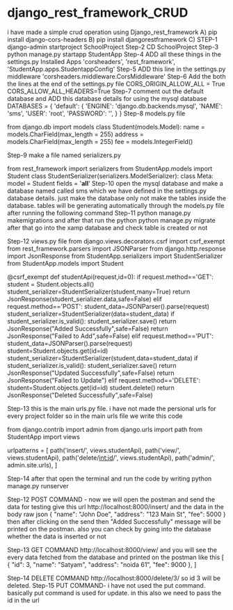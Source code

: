 # django_rest_framework_CRUD
i have made a simple crud operation using Django_rest_framework
A) pip install django-cors-headers B) pip install djangorestframework C) 
STEP-1 django-admin startproject SchoolProject
Step-2 CD SchoolProject
Step-3 python manage.py startapp StudentApp
Step-4 ADD all these things in the settings.py Installed Apps 'corsheaders', 'rest_framework', 'StudentApp.apps.StudentappConfig'
Step-5 ADD this line in the settings.py middleware 'corsheaders.middleware.CorsMiddleware'
Step-6 Add the both the lines at the end of the settings.py file CORS_ORIGIN_ALLOW_ALL = True CORS_ALLOW_ALL_HEADERS=True
Step-7 comment out the default database and ADD this database details for using the mysql database DATABASES = {
    'default': {
    'ENGINE': 'django.db.backends.mysql',
    'NAME': 'sms',
    'USER': 'root',
    'PASSWORD': '',
    }
}
Step-8 models.py file 

from django.db import models
class Student(models.Model):
    name = models.CharField(max_length = 255)
    address = models.CharField(max_length = 255)
    fee = models.IntegerField()

Step-9 make a file named serializers.py 

from rest_framework import serializers
from StudentApp.models import Student
class StudentSerializer(serializers.ModelSerializer):
    class Meta:
        model = Student
        fields = '__all__'
Step-10 open the mysql database and make a database named called sms which we have defined in the settings.py database details. just make the database only not make the tables inside the database. tables will be generating automatically through the models.py file after running the following command
Step-11 python manage.py makemigrations and after that run the python python manage.py migrate after that go into the xamp database and check table is created or not

Step-12 views.py file
from django.views.decorators.csrf import csrf_exempt
from rest_framework.parsers import JSONParser
from django.http.response import JsonResponse
from StudentApp.serializers import StudentSerializer
from StudentApp.models import Student

@csrf_exempt
def studentApi(request,id=0):
    if request.method=='GET':
        student = Student.objects.all()
        student_serializer=StudentSerializer(student,many=True)
        return JsonResponse(student_serializer.data,safe=False)
    elif request.method=='POST':
        student_data=JSONParser().parse(request)
        student_serializer=StudentSerializer(data=student_data)
        if student_serializer.is_valid():
            student_serializer.save()
            return JsonResponse("Added Successfully",safe=False)
        return JsonResponse("Failed to Add",safe=False)
    elif request.method=='PUT':
        student_data=JSONParser().parse(request)
        student=Student.objects.get(id=id)
        student_serializer=StudentSerializer(student,data=student_data)
        if student_serializer.is_valid():
            student_serializer.save()
            return JsonResponse("Updated Successfully",safe=False)
        return JsonResponse("Failed to Update")
    elif request.method=='DELETE':
        student=Student.objects.get(id=id)
        student.delete()
        return JsonResponse("Deleted Successfully",safe=False)

Step-13 this is the main urls.py file. i have not made the persional urls for every project folder so in the main urls file we write this code

from django.contrib import admin
from django.urls import path
from StudentApp import views

urlpatterns = [
path('insert/', views.studentApi),
path('view/', views.studentApi),
path('delete/<int:id>/', views.studentApi),
path('admin/', admin.site.urls),
]

Step-14 after that open the terminal and run the code by writing python manage.py runserver

Step-12 POST COMMAND - now we will open the postman and send the data for testing give this url http://localhost:8000/insert/ and the data in the body raw json {
    "name": "John Doe",
    "address": "123 Main St",
    "fee": 5000
} then after clicking on the send then "Added Successfully" message will be printed on the postman. also you can check by going into the database whether the data is inserted or not

Step-13 GET COMMAND http://localhost:8000/view/ and you will see the every data fetched from the database and printed on the postman like this 
[
{
"id": 3,
"name": "Satyam",
"address": "noida 61",
"fee": 9000
},
]

Step-14 DELETE COMMAND http://localhost:8000/delete/3/ so id 3 will be deleted.
Step-15 PUT COMMAND- i have not used the put command. basically put command is used for update. in this also we need to pass the id in the url
